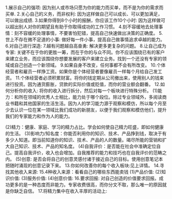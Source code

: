 1.展示自己的强项: 因为别人或市场只愿为你的能力而买单，而不是为你的需求而买单.
2.关心自己的义务，而非权利: 因为这样做自己可以成长、可以更加满足，可以做出成绩.
3.如果你得到8个小时的报酬，你应该工作10个小时: 因为这样做可以超出别人对你的期望且有助于你取得成功的工作习惯。
4.刻不容缓地去处理事情：刻不容缓的处理事情，不要害怕犯错，提高自己快速做出决策的正确度。
5.世上不存在微不足道的小事: 做好每一件小事，提高自己做事情追求卓越的能力。 
6.对自己进行深造:
7.越有问题越自高奋勇: 解决更多更复杂的问题。
8.让自己成为专家: 关键不在于你的更胜一筹，而在于你的与众不同。你不应该围绕已有的客户来建立业务，而应该围绕你想要发展的客户来建立业务。找到一个还没有专家的领域或自己创造一个新领域。
9.如果自身不改变，任何事都不会有所改变。
10.个体经营者和雇员一样挣工资。如果你是个体经营者要像雇员一样每个月给自己发工资。
11.个体经营者必须积累财富。将你的钱定期从公司撤出来，使用别人的钱来进行投资。因为通货膨胀，贷款的实际价值或贬值，而你的营业额会翻番。
12.如何分析你的收入: 将你的收入进行拆分，然后对每一个板块进行特殊分析。
   (1)能力：和所在领域的优秀人士相比，能力处于哪个段位。除过专业领域外，多阅读商业书籍和其他国家的生活生活。因为人的学习能力源于观察和模仿，所以每个月至少去认识一位在某一领域比我们成功的新朋友，以便于我们观察和模仿他们，提升我们的专家能力和作为人的能力。

   (2)精力：健康、家庭、学习的精力占比。学会如何使自己精力旺盛，即如何健康的生活。
   (3)影响力/知名度：你能否利用你的知识、技术、产品挣到钱，取决于有多少人知道。即当前知道你的知识、技术、产品的人的数量。竭尽所能的营销和扩大自己知识、技术、产品的知名度。
   (4)自我评价：是否能在社会中准确定位自己。提高自我评价，收入也会增加。自我推荐的能力和技巧也在自我评价的范畴之内。
   (5)创意: 是否会将自己的创意灵感付诸于接近自己的目标。使用创意笔记本把随时涌现的创意记录下来。
 13.你如何改善你的每个收入板块:见上详情。
 14.寻找其他收入来源:
 15.4种收入来源：看看自己的哪些东西能卖钱
    (1)产品价值:
    (2)知识价值:
    (3)服务价值:
    (4)创意价值:
16.要求回报: 对自己创造的价值要求回报。成功更多的是一种态度而非能力。专家收费很高，而你分文不取，那么唯一的原因就是你缺乏自信。
17.将精力集中在收入丰厚的活动上: